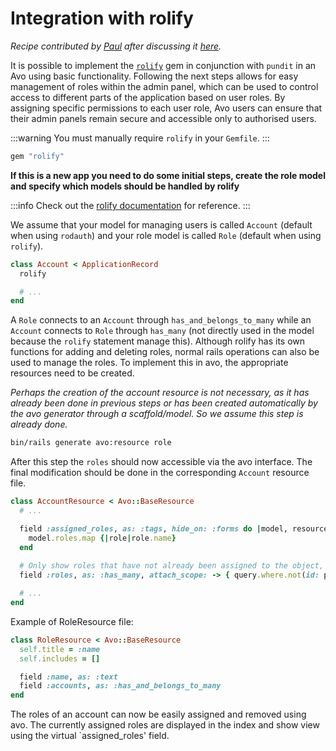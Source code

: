 # Integration with rolify

_Recipe contributed by [Paul](https://github.com/FLX-0x00) after discussing it [here](https://github.com/avo-hq/avo/issues/1568)._

It is possible to implement the [`rolify`](https://github.com/RolifyCommunity/rolify) gem in conjunction with `pundit` in an Avo using basic functionality.
Following the next steps allows for easy management of roles within the admin panel, which can be used to control access to different parts of the application based on user roles. By assigning specific permissions to each user role, Avo users can ensure that their admin panels remain secure and accessible only to authorised users.

:::warning
You must manually require `rolify` in your `Gemfile`.
:::

```ruby
gem "rolify"
```

**If this is a new app you need to do some initial steps, create the role model and specify which models should be handled by rolify**

:::info
Check out the [rolify documentation](https://github.com/RolifyCommunity/rolify) for reference.
:::

We assume that your model for managing users is called `Account` (default when using `rodauth`) and your role model is called `Role` (default when using `rolify`).

```ruby
class Account < ApplicationRecord
  rolify

  # ...
end
```

A `Role` connects to an `Account` through `has_and_belongs_to_many` while an `Account` connects to `Role` through `has_many` (not directly used in the model because the `rolify` statement manage this). Although rolify has its own functions for adding and deleting roles, normal rails operations can also be used to manage the roles. To implement this in avo, the appropriate resources need to be created.

*Perhaps the creation of the account resource is not necessary, as it has already been done in previous steps or has been created automatically by the avo generator through a scaffold/model. So we assume this step is already done.*

```zsh
bin/rails generate avo:resource role
```

After this step the `roles` should now accessible via the avo interface. The final modification should be done in the corresponding `Account` resource file.

```ruby
class AccountResource < Avo::BaseResource
  # ...

  field :assigned_roles, as: :tags, hide_on: :forms do |model, resource, view|
    model.roles.map {|role|role.name}
  end
   
  # Only show roles that have not already been assigned to the object, because Avo does not use the add_role method, so it is possible to assign a role twice
  field :roles, as: :has_many, attach_scope: -> { query.where.not(id: parent.roles.pluck(:id)) }

  # ...
end
```

Example of RoleResource file:

```ruby
class RoleResource < Avo::BaseResource
  self.title = :name
  self.includes = []

  field :name, as: :text
  field :accounts, as: :has_and_belongs_to_many
end

```

The roles of an account can now be easily assigned and removed using avo. The currently assigned roles are displayed in the index and show view using the virtual `assigned_roles' field.
